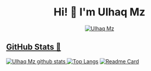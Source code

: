 <h1 align="center">Hi! 👋 I'm Ulhaq Mz</h1>

<p align="center">
  <a href="https://wa.me/62895330026617"><img src="http://readme-typing-svg.herokuapp.com?color=1C71FA&center=true&vCenter=true&multiline=false&lines=A+Noob+Coder+From+Indonesia.;Html%2C+Css%2C+Javascript.;Love+Money+and+Life+is+Needed." alt="Ulhaq Mz">
</p>

## GitHub Stats 🌟

![Ulhaq Mz github stats](https://github-readme-stats.vercel.app/api?username=ulhaqxyz&theme=chartreuse-dark&count_private=true&show_icons=true&cache_seconds=1800)
[![Top Langs](https://github-readme-stats.vercel.app/api/top-langs/?username=ulhaqxyz&theme=chartreuse-dark&layout=compact)](https://github.com/ulhaqxyz/ulhaqxyz)
[![Readme Card](https://github-readme-stats.vercel.app/api/pin/?username=ulhaqxyz&repo=Bumcin&theme=blue-green)](https://github.com/ulhaqxyz/Tiktok)

